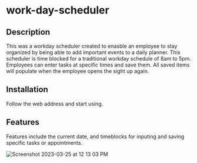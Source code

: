 # work-day-scheduler


## Description

This was a workday scheduler created to enasble an employee to stay organized by being able to add important events to a daily planner. This scheduler is time blocked for a traditional workday schedule of 8am to 5pm. Employees can enter tasks at specific times and save them. All saved items will populate when the employee opens the sight up again.

## Installation

Follow the web address and start using.


## Features

Features include the current date, and timeblocks for inputing and saving specific tasks or appointments.


![Screenshot 2023-03-25 at 12 13 03 PM](https://user-images.githubusercontent.com/120619974/228124955-1c35e705-44c1-4c08-a32d-94bdc794f867.png)











